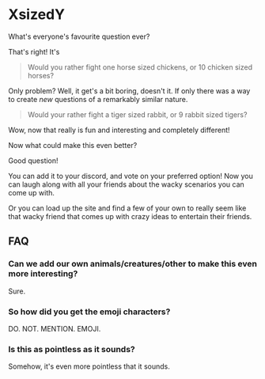 # XsizedY

What's everyone's favourite question ever?

That's right! It's

> Would you rather fight one horse sized chickens, or 10 chicken sized horses?

Only problem? Well, it get's a bit boring, doesn't it. If only there was a way
to create *new* questions of a remarkably similar nature.

> Would your rather fight a tiger sized rabbit, or 9 rabbit sized tigers?

Wow, now that really is fun and interesting and completely different!

Now what could make this even better?

Good question!

You can add it to your discord, and vote on your preferred option! Now you can
laugh along with all your friends about the wacky scenarios you can come up
with.

Or you can load up the site and find a few of your own to really seem like that
wacky friend that comes up with crazy ideas to entertain their friends.

## FAQ

### **Can we add our own animals/creatures/other to make this even more interesting?**

Sure.

### **So how did you get the emoji characters?**

DO. NOT. MENTION. EMOJI.

### **Is this as pointless as it sounds?**

Somehow, it's even more pointless that it sounds.
